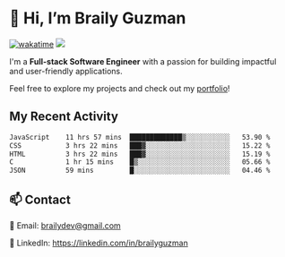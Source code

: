 # 👋 Hi, I’m Braily Guzman
[![wakatime](https://wakatime.com/badge/user/78b9a827-5162-4c58-9330-4ea970cf6de4.svg)](https://wakatime.com/@78b9a827-5162-4c58-9330-4ea970cf6de4)
![](https://komarev.com/ghpvc/?username=brailyguzman)

I'm a **Full-stack Software Engineer** with a passion for building impactful and user-friendly applications.

Feel free to explore my projects and check out my [portfolio](https://braily.dev)!


## My Recent Activity
<!--START_SECTION:waka-->

```txt
JavaScript    11 hrs 57 mins  █████████████▒░░░░░░░░░░░   53.90 %
CSS           3 hrs 22 mins   ███▓░░░░░░░░░░░░░░░░░░░░░   15.22 %
HTML          3 hrs 22 mins   ███▓░░░░░░░░░░░░░░░░░░░░░   15.19 %
C             1 hr 15 mins    █▒░░░░░░░░░░░░░░░░░░░░░░░   05.66 %
JSON          59 mins         █░░░░░░░░░░░░░░░░░░░░░░░░   04.46 %
```

<!--END_SECTION:waka-->

## 📫 Contact
📧 Email: brailydev@gmail.com

🔗 LinkedIn: https://linkedin.com/in/brailyguzman
